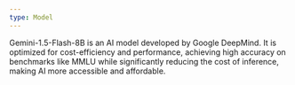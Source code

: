 ```yaml
---
type: Model
---
```


Gemini-1.5-Flash-8B is an AI model developed by Google DeepMind. It is optimized for cost-efficiency and performance, achieving high accuracy on benchmarks like MMLU while significantly reducing the cost of inference, making AI more accessible and affordable.